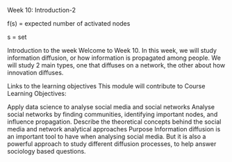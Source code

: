 Week 10: Introduction-2

f(s) = expected number of activated nodes

s = set


Introduction to the week
Welcome to Week 10.  In this week, we will study information diffusion, or how information is propagated among people.  We will study 2 main types, one that diffuses on a network, the other about how innovation diffuses.

 

Links to the learning objectives
This module will contribute to Course Learning Objectives:

Apply data science to analyse social media and social networks 
Analyse social networks by finding communities, identifying important nodes, and influence propagation.
Describe the theoretical concepts behind the social media and network analytical approaches
Purpose
Information diffusion is an important tool to have when analysing social media.  But it is also a powerful approach to study different diffusion processes, to help answer sociology based questions.